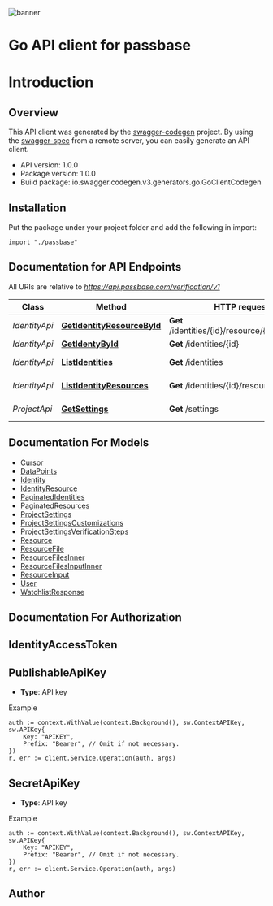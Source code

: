 ![banner](https://passbase-sdk-banner.netlify.app/go.png)

# Go API client for passbase

# Introduction

## Overview
This API client was generated by the [swagger-codegen](https://github.com/swagger-api/swagger-codegen) project.  By using the [swagger-spec](https://github.com/swagger-api/swagger-spec) from a remote server, you can easily generate an API client.

- API version: 1.0.0
- Package version: 1.0.0
- Build package: io.swagger.codegen.v3.generators.go.GoClientCodegen

## Installation
Put the package under your project folder and add the following in import:
```golang
import "./passbase"
```

## Documentation for API Endpoints

All URIs are relative to *https://api.passbase.com/verification/v1*

Class | Method | HTTP request | Description
------------ | ------------- | ------------- | -------------
*IdentityApi* | [**GetIdentityResourceById**](docs/IdentityApi.md#getidentityresourcebyid) | **Get** /identities/{id}/resource/{resource_id} | Get resource
*IdentityApi* | [**GetIdentyById**](docs/IdentityApi.md#getidentybyid) | **Get** /identities/{id} | Get identity
*IdentityApi* | [**ListIdentities**](docs/IdentityApi.md#listidentities) | **Get** /identities | List identities
*IdentityApi* | [**ListIdentityResources**](docs/IdentityApi.md#listidentityresources) | **Get** /identities/{id}/resources | List resources
*ProjectApi* | [**GetSettings**](docs/ProjectApi.md#getsettings) | **Get** /settings | Get project settings

## Documentation For Models

 - [Cursor](docs/Cursor.md)
 - [DataPoints](docs/DataPoints.md)
 - [Identity](docs/Identity.md)
 - [IdentityResource](docs/IdentityResource.md)
 - [PaginatedIdentities](docs/PaginatedIdentities.md)
 - [PaginatedResources](docs/PaginatedResources.md)
 - [ProjectSettings](docs/ProjectSettings.md)
 - [ProjectSettingsCustomizations](docs/ProjectSettingsCustomizations.md)
 - [ProjectSettingsVerificationSteps](docs/ProjectSettingsVerificationSteps.md)
 - [Resource](docs/Resource.md)
 - [ResourceFile](docs/ResourceFile.md)
 - [ResourceFilesInner](docs/ResourceFilesInner.md)
 - [ResourceFilesInputInner](docs/ResourceFilesInputInner.md)
 - [ResourceInput](docs/ResourceInput.md)
 - [User](docs/User.md)
 - [WatchlistResponse](docs/WatchlistResponse.md)

## Documentation For Authorization

## IdentityAccessToken
## PublishableApiKey
- **Type**: API key 

Example
```golang
auth := context.WithValue(context.Background(), sw.ContextAPIKey, sw.APIKey{
	Key: "APIKEY",
	Prefix: "Bearer", // Omit if not necessary.
})
r, err := client.Service.Operation(auth, args)
```
## SecretApiKey
- **Type**: API key 

Example
```golang
auth := context.WithValue(context.Background(), sw.ContextAPIKey, sw.APIKey{
	Key: "APIKEY",
	Prefix: "Bearer", // Omit if not necessary.
})
r, err := client.Service.Operation(auth, args)
```

## Author


